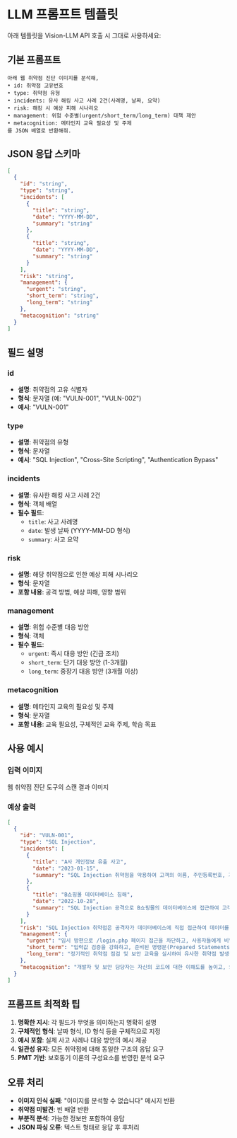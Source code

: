 # LLM 프롬프트 템플릿

아래 템플릿을 Vision-LLM API 호출 시 그대로 사용하세요:

## 기본 프롬프트

```
아래 웹 취약점 진단 이미지를 분석해,
• id: 취약점 고유번호
• type: 취약점 유형
• incidents: 유사 해킹 사고 사례 2건(사례명, 날짜, 요약)
• risk: 해킹 시 예상 피해 시나리오
• management: 위험 수준별(urgent/short_term/long_term) 대책 제안
• metacognition: 메타인지 교육 필요성 및 주제
를 JSON 배열로 반환해줘.
```

## JSON 응답 스키마

```json
[
  {
    "id": "string",
    "type": "string",
    "incidents": [
      { 
        "title": "string", 
        "date": "YYYY-MM-DD", 
        "summary": "string" 
      },
      { 
        "title": "string", 
        "date": "YYYY-MM-DD", 
        "summary": "string" 
      }
    ],
    "risk": "string",
    "management": {
      "urgent": "string",
      "short_term": "string",
      "long_term": "string"
    },
    "metacognition": "string"
  }
]
```

## 필드 설명

### id
- **설명**: 취약점의 고유 식별자
- **형식**: 문자열 (예: "VULN-001", "VULN-002")
- **예시**: "VULN-001"

### type
- **설명**: 취약점의 유형
- **형식**: 문자열
- **예시**: "SQL Injection", "Cross-Site Scripting", "Authentication Bypass"

### incidents
- **설명**: 유사한 해킹 사고 사례 2건
- **형식**: 객체 배열
- **필수 필드**:
  - `title`: 사고 사례명
  - `date`: 발생 날짜 (YYYY-MM-DD 형식)
  - `summary`: 사고 요약

### risk
- **설명**: 해당 취약점으로 인한 예상 피해 시나리오
- **형식**: 문자열
- **포함 내용**: 공격 방법, 예상 피해, 영향 범위

### management
- **설명**: 위험 수준별 대응 방안
- **형식**: 객체
- **필수 필드**:
  - `urgent`: 즉시 대응 방안 (긴급 조치)
  - `short_term`: 단기 대응 방안 (1-3개월)
  - `long_term`: 중장기 대응 방안 (3개월 이상)

### metacognition
- **설명**: 메타인지 교육의 필요성 및 주제
- **형식**: 문자열
- **포함 내용**: 교육 필요성, 구체적인 교육 주제, 학습 목표

## 사용 예시

### 입력 이미지
웹 취약점 진단 도구의 스캔 결과 이미지

### 예상 출력
```json
[
  {
    "id": "VULN-001",
    "type": "SQL Injection",
    "incidents": [
      {
        "title": "A사 개인정보 유출 사고",
        "date": "2023-01-15",
        "summary": "SQL Injection 취약점을 악용하여 고객의 이름, 주민등록번호, 계좌번호 등의 개인정보가 유출되었다. 취약한 로그인 페이지의 입력값 검증 부족이 주요 원인으로 지목되었다."
      },
      {
        "title": "B쇼핑몰 데이터베이스 침해",
        "date": "2022-10-28",
        "summary": "SQL Injection 공격으로 B쇼핑몰의 데이터베이스에 접근하여 고객 계정 정보를 탈취하고, 이를 이용하여 금전적 피해를 입혔다. 데이터베이스 에러 메시지 노출로 인해 공격자가 공격을 용이하게 수행할 수 있었다."
      }
    ],
    "risk": "SQL Injection 취약점은 공격자가 데이터베이스에 직접 접근하여 데이터를 수정, 삭제, 혹은 탈취할 수 있게 합니다. /login.php 페이지의 취약점은 사용자 계정 정보, 개인 정보, 금융 정보 등 중요한 데이터 유출로 이어질 수 있으며, 서비스 중단 및 금전적 손실, 평판 손상 등 심각한 피해를 초래할 수 있습니다. 특히, 데이터베이스 에러 메시지 노출은 공격자에게 추가적인 정보를 제공하여 공격을 용이하게 만듭니다.",
    "management": {
      "urgent": "임시 방편으로 /login.php 페이지 접근을 차단하고, 사용자들에게 비밀번호 변경을 권고합니다. 긴급한 보안 패치를 준비합니다.",
      "short_term": "입력값 검증을 강화하고, 준비된 명령문(Prepared Statements)을 사용하여 SQL Injection 공격을 방지합니다. 데이터베이스 에러 메시지를 숨기는 등의 조치를 취합니다. 취약점 수정 후, 침입 탐지 시스템(IDS) 및 침입 방지 시스템(IPS)을 통해 지속적인 모니터링을 실시합니다.",
      "long_term": "정기적인 취약점 점검 및 보안 교육을 실시하여 유사한 취약점 발생을 예방합니다. 안전한 코딩 가이드라인을 마련하고, 개발자 교육을 통해 안전한 웹 애플리케이션 개발을 장려합니다. 보안 감사를 정기적으로 수행하여 보안 체계의 효율성을 높입니다."
    },
    "metacognition": "개발자 및 보안 담당자는 자신의 코드에 대한 이해도를 높이고, SQL Injection과 같은 취약점의 원인과 영향을 정확히 파악해야 합니다. 메타인지 교육을 통해 자기 성찰 능력을 향상시켜, 취약점을 사전에 예방하고, 발생 시 신속하고 효과적으로 대응할 수 있도록 해야 합니다. 교육 주제는 다음과 같습니다: \n- SQL Injection 취약점의 원리와 공격 기법\n- 안전한 입력값 검증 방법\n- 준비된 명령문(Prepared Statements)의 사용\n- 에러메시지 처리 및 로그 관리\n- 보안 코딩 가이드라인 및 모범 사례"
  }
]
```

## 프롬프트 최적화 팁

1. **명확한 지시**: 각 필드가 무엇을 의미하는지 명확히 설명
2. **구체적인 형식**: 날짜 형식, ID 형식 등을 구체적으로 지정
3. **예시 포함**: 실제 사고 사례나 대응 방안의 예시 제공
4. **일관성 유지**: 모든 취약점에 대해 동일한 구조의 응답 요구
5. **PMT 기반**: 보호동기 이론의 구성요소를 반영한 분석 요구

## 오류 처리

- **이미지 인식 실패**: "이미지를 분석할 수 없습니다" 메시지 반환
- **취약점 미발견**: 빈 배열 반환
- **부분적 분석**: 가능한 정보만 포함하여 응답
- **JSON 파싱 오류**: 텍스트 형태로 응답 후 후처리 